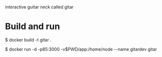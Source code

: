 interactive guitar neck called gitar

# Build and run
$ docker build -t gitar .

$ docker run -d -p85:3000  -v$PWD/app:/home/node --name gitardev gitar
